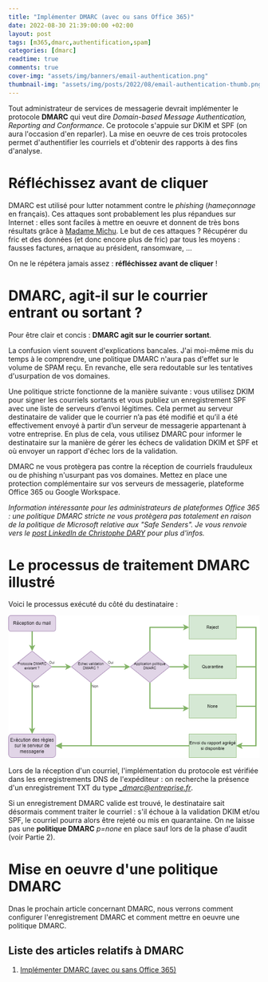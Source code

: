 ```yaml
---
title: "Implémenter DMARC (avec ou sans Office 365)"
date: 2022-08-30 21:39:00:00 +02:00
layout: post
tags: [m365,dmarc,authentification,spam]
categories: [dmarc]
readtime: true
comments: true
cover-img: "assets/img/banners/email-authentication.png"
thumbnail-img: "assets/img/posts/2022/08/email-authentication-thumb.png"
---
```


Tout administrateur de services de messagerie devrait implémenter le protocole **DMARC** qui veut dire *Domain-based Message Authentication, Reporting and Conformance*. Ce protocole s'appuie sur DKIM et SPF (on aura l'occasion d'en reparler). La mise en oeuvre de ces trois protocoles permet d'authentifier les courriels et d'obtenir des rapports à des fins d'analyse.

# Réfléchissez avant de cliquer
DMARC est utilisé pour lutter notamment contre le *phishing* (*hameçonnage* en français). Ces attaques sont probablement les plus répandues sur Internet : elles sont faciles à mettre en oeuvre et donnent de très bons résultats grâce à [Madame Michu](https://fr.wiktionary.org/wiki/Madame_Michu). Le but de ces attaques ? Récupérer du fric et des données (et donc encore plus de fric) par tous les moyens : fausses factures, arnaque au président, ransomware, ... 

On ne le répétera jamais assez : **réfléchissez avant de cliquer** !

# DMARC, agit-il sur le courrier entrant ou sortant ?

Pour être clair et concis : **DMARC agit sur le courrier sortant**.

La confusion vient souvent d'explications bancales. J'ai moi-même mis du temps à le comprendre, une politique DMARC n'aura pas d'effet sur le volume de SPAM reçu. En revanche, elle sera redoutable sur les tentatives d'usurpation de vos domaines. 

Une politique stricte fonctionne de la manière suivante : vous utilisez DKIM pour signer les courriels sortants et vous publiez un enregistrement SPF avec une liste de serveurs d’envoi légitimes. Cela permet au serveur destinataire de valider que le courrier n’a pas été modifié et qu’il a été effectivement envoyé à partir d’un serveur de messagerie appartenant à votre entreprise. En plus de cela, vous utilisez DMARC pour informer le destinataire sur la manière de gérer les échecs de validation DKIM et SPF et où envoyer un rapport d'échec lors de la validation.

DMARC ne vous protègera pas contre la réception de courriels frauduleux ou de phishing n'usurpant pas vos domaines. Mettez en place une protection complémentaire sur vos serveurs de messagerie, plateforme Office 365 ou Google Workspace. 

*Information intéressante pour les administrateurs de plateformes Office 365 : une politique DMARC stricte ne vous protègera pas totalement en raison de la politique de Microsoft relative aux "Safe Senders". Je vous renvoie vers le [post LinkedIn de Christophe DARY](https://www.linkedin.com/posts/christophe-dary-85330561_mitiga-phishing-microsoft-activity-6970377905944068097-tnKW?utm_source=share&utm_medium=member_desktop) pour plus d'infos.*

# Le processus de traitement DMARC illustré

Voici le processus exécuté du côté du destinataire :

![Processus de traitement DMARC](/assets/img/posts/2022/08/processus-anayse-dmarc.png)

Lors de la réception d'un courriel, l'implémentation du protocole est vérifiée dans les enregistrements DNS de l'expéditeur : on recherche la présence d'un enregistrement TXT du type *_dmarc@entreprise.fr*.

Si un enregistrement DMARC valide est trouvé, le destinataire sait désormais comment traiter le courriel : s'il échoue à la validation DKIM et/ou SPF, le courriel pourra alors être rejeté ou mis en quarantaine. On ne laisse pas une **politique DMARC** *p=none* en place sauf lors de la phase d'audit (voir Partie 2).

# Mise en oeuvre d'une politique DMARC

Dnas le prochain article concernant DMARC, nous verrons comment configurer l'enregistrement DMARC et comment mettre en oeuvre une politique DMARC.

## Liste des articles relatifs à DMARC
1. [Implémenter DMARC (avec ou sans Office 365)](https://techlifejacket.github.io/dmarc/implementer-dmarc-avec-ou-sans-office-365)